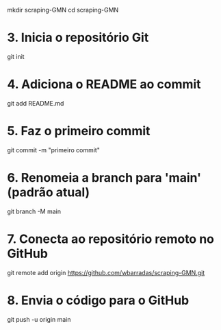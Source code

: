 mkdir scraping-GMN
cd scraping-GMN
# 3. Inicia o repositório Git
git init
# 4. Adiciona o README ao commit
git add README.md
# 5. Faz o primeiro commit
git commit -m "primeiro commit"
# 6. Renomeia a branch para 'main' (padrão atual)
git branch -M main
# 7. Conecta ao repositório remoto no GitHub
git remote add origin https://github.com/wbarradas/scraping-GMN.git
# 8. Envia o código para o GitHub
git push -u origin main
